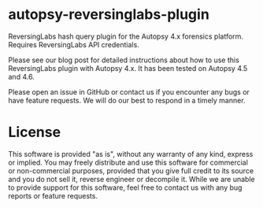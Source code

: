 # autopsy-reversinglabs-plugin
ReversingLabs hash query plugin for the Autopsy 4.x forensics platform. Requires ReversingLabs API credentials.

Please see our blog post for detailed instructions about how to use this ReversingLabs plugin with Autopsy 4.x. It has been tested on Autopsy 4.5 and 4.6. 

Please open an issue in GitHub or contact us if you encounter any bugs or have feature requests. We will do our best to respond in a timely manner.

# License
This software is provided "as is", without any warranty of any kind, express or implied. You may freely distribute and use this software for commercial or non-commercial purposes, provided that you give full credit to its source and you do not sell it, reverse engineer or decompile it. While we are unable to provide support for this software, feel free to contact us with any bug reports or feature requests.

